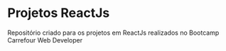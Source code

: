 # Projetos ReactJs
Repositório criado para os projetos em ReactJs realizados no Bootcamp Carrefour Web Developer
